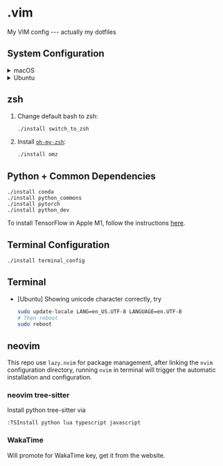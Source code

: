 # .vim
My VIM config --- actually my dotfiles

## System Configuration

<details>
  <summary>macOS</summary>

  ### iTerm2

  Install iTerm2 from [here](https://iterm2.com/downloads.html)

  You may want to install the __test release__ for the curly underline feature.

  #### iTerm2 color schemes

  + Color schemes are in `iterm-colors` folder.
  + Type `cmd+i`.
  + Navigate to Colors tab.
  + Click on Load Presets.
  + Click on Import.
  + Set the color scheme in Settings (`cmd+,`) -> Profiles -> Colors.

  ### Install [homebrew](https://brew.sh/) and software
  ```bash
  ./install homebrew
  ./install mac_essentials
  ```

  ### Common Apps to install

  + [Slack](https://slack.com/downloads/mac)
  + [InkScape](https://inkscape.org/release/)
  + [VLC](https://www.videolan.org/vlc/download-macosx.html): Download based on your chipset.
  + Gifski: from AppStore
  + Color Picker: from AppStore
  + [Skim](https://skim-app.sourceforge.io/)
  + KataGo
    + Install `katago` through `brew`
      ```bash
      brew install katago
      ```
    + Install KaTrain from [here](https://github.com/sanderland/katrain/releases)

</details>

<details>
  <summary>Ubuntu</summary>

  ## Install Software

  ```bash
  ./install ubuntu_essentials
  ./install nvidia_driver
  ```

  ### Set terminator color schemes

  Follow the instructions in [`terminator-themes`](https://github.com/EliverLara/terminator-themes).

  ### Install neovim

  ```bash
  ./install neovim
  ```
</details>

## zsh

1. Change default bash to zsh:
    ```bash
    ./install switch_to_zsh
    ```

2. Install [`oh-my-zsh`](https://ohmyz.sh/#install):
    ```bash
    ./install omz
    ```

## Python + Common Dependencies

```
./install conda
./install python_commons
./install pytorch
./install python_dev
```

To install TensorFlow in Apple M1, follow the instructions [here](https://developer.apple.com/metal/tensorflow-plugin/).

## Terminal Configuration

```bash
./install terminal_config
```

## Terminal

+ [Ubuntu] Showing unicode character correctly, try
    ```bash
    sudo update-locale LANG=en_US.UTF-8 LANGUAGE=en.UTF-8
    # Then reboot
    sudo reboot
    ```

## neovim

This repo use `lazy.nvim` for package management, after linking the `nvim`
configuration directory, running `nvim` in terminal will trigger the automatic
installation and configuration.

### neovim tree-sitter

Install python tree-sitter via

```
:TSInstall python lua typescript javascript
```

### WakaTime

Will promote for WakaTime key, get it from the website.

